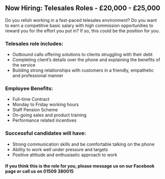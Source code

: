 ## Now Hiring: Telesales Roles - £20,000 - £25,000

Do you relish working in a fast-paced telesales environment? Do you want to earn a competitive basic salary with high commission opportunities to reward you for the effort you put in? If so, this could be the position for you.

### Telesales role includes:
- Outbound calls offering solutions to clients struggling with their debt
- Completing client’s details over the phone and explaining the benefits of the service
- Building strong relationships with customers in a friendly, empathetic and professional manner

### Employee Benefits:
- Full-time Contract 
- Monday to Friday working hours
- Staff Pension Scheme
- On-going sales and product training
- Performance related incentives

### Successful candidates will have:
- Strong communication skills and be comfortable talking on the phone
- Ability to work well under pressure and targets
- Positive attitude and enthusiastic approach to work

#### If you think this is the role for you, please message us on our Facebook page or call us on **01509 380015**
